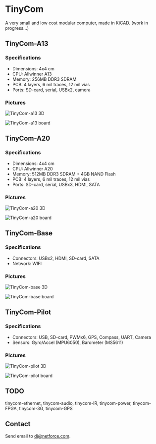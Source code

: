 # TinyCom

A very small and low cost modular computer, made in KiCAD.
(work in progress...)

## TinyCom-A13

### Specifications

- Dimensions: 4x4 cm
- CPU: Allwinner A13
- Memory: 256MB DDR3 SDRAM
- PCB: 4 layers, 6 mil traces, 12 mil vias
- Ports: SD-card, serial, USBx2, camera

### Pictures

![TinyCom-a13 3D](https://raw.githubusercontent.com/nfco/tinycom/master/tinycom-a13/tinycom-a13-3d.png)

![TinyCom-a13 board](https://raw.githubusercontent.com/nfco/tinycom/master/tinycom-a13/tinycom-a13-board.png)

## TinyCom-A20

### Specifications

- Dimensions: 4x4 cm
- CPU: Allwinner A20
- Memory: 512MB DDR3 SDRAM + 4GB NAND Flash
- PCB: 4 layers, 6 mil traces, 12 mil vias
- Ports: SD-card, serial, USBx3, HDMI, SATA

### Pictures

![TinyCom-a20 3D](https://raw.githubusercontent.com/nfco/tinycom/master/tinycom-a20/tinycom-a20-3d.png)

![TinyCom-a20 board](https://raw.githubusercontent.com/nfco/tinycom/master/tinycom-a20/tinycom-a20-board.png)

## TinyCom-Base

### Specifications

- Connectors:  USBx2, HDMI, SD-card, SATA
- Network: WIFI

### Pictures

![TinyCom-base 3D](https://raw.githubusercontent.com/nfco/tinycom/master/tinycom-base/tinycom-base-3d.png)

![TinyCom-base board](https://raw.githubusercontent.com/nfco/tinycom/master/tinycom-base/tinycom-base-board.png)

## TinyCom-Pilot

### Specifications

- Connectors:  USB, SD-card, PWMx6, GPS, Compass, UART, Camera
- Sensors: Gyro/Accel (MPU6050), Barometer (MS5611)

### Pictures

![TinyCom-pilot 3D](https://raw.githubusercontent.com/nfco/tinycom/master/tinycom-pilot/tinycom-pilot-3d.png)

![TinyCom-pilot board](https://raw.githubusercontent.com/nfco/tinycom/master/tinycom-pilot/tinycom-pilot-board.png)

## TODO

tinycom-ethernet, tinycom-audio, tinycom-IR, tinycom-power, tinycom-FPGA, tinycom-3G, tinycom-GPS

## Contact

Send email to dj@netforce.com.
